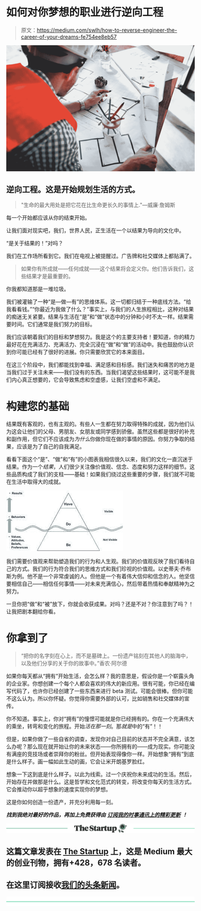# 如何对你梦想的职业进行逆向工程

> 原文：<https://medium.com/swlh/how-to-reverse-engineer-the-career-of-your-dreams-fe754ee8eb57>

![](img/f769d50ee1591d0ddfb8824745044888.png)

## 逆向工程。这是开始规划生活的方式。

> "生命的最大用处是把它花在比生命更长久的事情上."—威廉·詹姆斯

每一个开始都应该从你的结束开始。

让我们面对现实吧，我们，世界人民，正生活在一个以结果为导向的文化中。

“是关于结果的！”对吗？

我们在工作场所看到它。我们在电视上被提醒过。广告牌和社交媒体上都贴满了。

> 如果你有所成就——任何成就——这个结果将会定义你。他们告诉我们，这些结果才是最重要的。

你我都知道那是一堆垃圾。

我们被灌输了一种“是—做—有”的思维体系。这一切都归结于一种底线方法。“给我看看钱。”“你最近为我做了什么？”事实上，与我们的人生旅程相比，这种对结果的痴迷无关紧要。结果与生活在“是”和“做”状态中的分钟和小时不太一样。结果需要时间。它们通常是我们努力的目标。

我们应该朝着我们的目标和梦想努力。我是这个的主要支持者！要知道，你的精力最好花在充满活力、充满活力、完全沉浸在“做”和“做”的活动中。我也鼓励你认识到你可能已经有了很好的进展。你只需要欣赏它的本来面目。

在这三个阶段中，我们都能找到幸福、满足感和目标感。我们迷失和痛苦的地方是当我们过于关注未来——我们没有的东西。当我们渴望这些结果时，这可能不是我们内心真正想要的，它会导致焦虑和空虚感，让我们空虚和不满足。

# 构建您的基础

结果既有客观的，也有主观的。有些人一生都在努力取得特殊的成就，因为他们认为这会让他们的父母、男朋友、女朋友或同学感到骄傲。虽然这些都是很好的补充和副作用，但它们不应该成为*为什么*你做你现在做的事情的原因。你努力争取的结果，应该是为了自己的自我满足。

看看下面这个“是”、“做”和“有”的小图表我相信很久以来，我们的文化一直沉迷于结果。作为一个*结果*，人们很少关注像价值观、信念、态度和努力这样的细节。这些品质构成了我们的支柱——基础！如果我们绕过这些重要的步骤，我们就不可能在生活中取得大的成就。

![](img/8e5bdb0fa32e4d5f691fe6e7d09d3aa3.png)

我们需要价值观来帮助塑造我们的行为和人生观。我们的价值观反映了我们看待自己的方式。我们的行为符合我们的思维方式和我们珍视的价值观。以史蒂夫·乔布斯为例。他不是一个非常虔诚的人。但他是一个有着伟大信仰和信念的人。他坚信要相信自己——相信任何事情——对未来充满信心，然后带着热情和奉献精神为之努力。

一旦你把“做”和“被”放下，你就会收获成果。对吗？还是不对？你注意到了吗？！让我把剧本翻给你看。

# 你拿到了

> “把你的名字刻在心上，而不是墓碑上。一份遗产铭刻在其他人的脑海中，以及他们分享的关于你的故事中。”香农·阿尔德

如果你每天都从“拥有”开始生活，会怎么样？我的意思是，假设你是一个崭露头角的企业家。你想创建一个每个人都会喜欢的伟大的新应用。很有可能，你已经在编写代码了，也许你已经创建了一些东西来进行 beta 测试。可能会很棒。但你可能不这么认为。所以你怀疑。你觉得你需要外部的认可，比如销售和社交媒体的宣传。

你不知道。事实上，你对“拥有”的憧憬可能就是你已经拥有的。你在一个充满伟大的乘坐，转弯和变化的旅程。开始*活在那一刻*。那*就是*中的“有”！！

但是，如果你做了一些自省的调查，发现你对自己目前的状态并不完全满意，该怎么办呢？那么现在就开始让你的未来状态——你所拥有的——成为现实。你可能没有满座的竞技场或者崇拜你的粉丝。但开始表现得像你一样。开始想象“拥有”到底是什么样子。画一幅如此生动的画，它会让米开朗基罗脸红。

想象一下这到底是什么样子。以此为线索。过一个庆祝你未来成功的生活。然后，开始存在并做那是什么。这是哲学和文化范式的转变，将改变你每天的生活方式。它会推动你以超乎想象的速度实现你的梦想。

这是你如何创造一份遗产，并充分利用每一刻。

***找到我绝对最好的作品，再加上免费获得由*** [***订阅我的时事通讯上的精彩更新***](http://chrisdconnors.com/) ***！***

[![](img/308a8d84fb9b2fab43d66c117fcc4bb4.png)](https://medium.com/swlh)

## 这篇文章发表在 [The Startup](https://medium.com/swlh) 上，这是 Medium 最大的创业刊物，拥有+428，678 名读者。

## 在这里订阅接收[我们的头条新闻](https://growthsupply.com/the-startup-newsletter/)。

[![](img/b0164736ea17a63403e660de5dedf91a.png)](https://medium.com/swlh)
